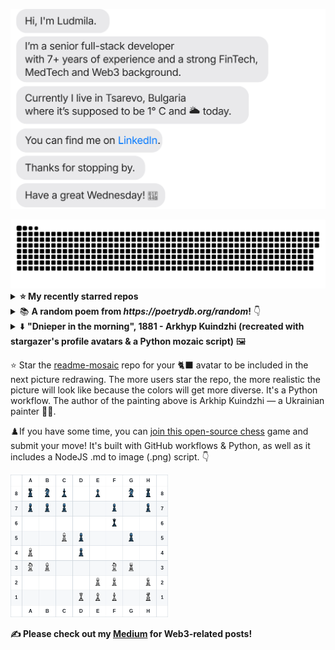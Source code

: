 [![](https://raw.githubusercontent.com/milaabl/milaabl/main/chat.svg)](https://www.linkedin.com/in/ludmila-a-dev/)

<!-- https://github.com/milaabl/milaabl/assets/86361434/c35b0e6f-acf0-435e-920d-b90faa4788ad -->

<img alt="Snake eating my contributions for breakfast🧉" src="https://raw.githubusercontent.com/milaabl/milaabl-readme/preview/github-contribution-grid-snake.svg" />

<details>
<summary>
  <strong>⭐ My recently starred repos </strong>
</summary>
  
<!-- Starred repos start -->
| Name | Url | Stars | Description |
| --- | --- |  --- |  --- |
| BogdanMFometescu/resume-builder|https://github.com/BogdanMFometescu/resume-builder|4|Django-based web application that allows users to create, update, and export professional resumes.|
| 0xMimir/Advance-CNN-LSTM-Model-for-Cryptocurrency-Forecasting|https://github.com/0xMimir/Advance-CNN-LSTM-Model-for-Cryptocurrency-Forecasting|6|CNN LSTM model used for predicting cryptocurrencies|
| b-hristov/b-hristov|https://github.com/b-hristov/b-hristov|1||
| CloverGit/CloverGit|https://github.com/CloverGit/CloverGit|5||
| TatevKaren/TatevKaren-data-science-portfolio|https://github.com/TatevKaren/TatevKaren-data-science-portfolio|51|Data Science Portfolio of Tatev Karen Aslanyan including Case Studies and Research Projects that I have completed that solve business problems or introduce new products. Case Study papers, codes, and additional resources are all included.|
| PiotrRut/elonmusk-twitter-notifier|https://github.com/PiotrRut/elonmusk-twitter-notifier|59|AI driven e-mail notifier for tweets mentioning stock from Elon Musk 📈|
| Vendicated/Vencord|https://github.com/Vendicated/Vencord|5481|The cutest Discord client mod|
| yeoman/yo|https://github.com/yeoman/yo|3750|CLI tool for running Yeoman generators|
| matter-labs/zksync-era|https://github.com/matter-labs/zksync-era|1286|zkSync era|
| 0age/create2crunch|https://github.com/0age/create2crunch|391|A Rust program for finding salts that create gas-efficient Ethereum addresses via CREATE2.|
| joshstevens19/ethereum-multicall|https://github.com/joshstevens19/ethereum-multicall|314|Ability to call many ethereum constant function calls in 1 JSONRPC request|
| threshold-network/token-dashboard|https://github.com/threshold-network/token-dashboard|21||
| LimeChain/mongoose-immutable-plugin|https://github.com/LimeChain/mongoose-immutable-plugin|2|Mongoose plugin guarding fields from modifications|
| ankitects/anki|https://github.com/ankitects/anki|16213|Anki's shared backend and web components, and the Qt frontend|
| lightningnetwork/lnd|https://github.com/lightningnetwork/lnd|7322|Lightning Network Daemon ⚡️|
| CoNarrative/mongo-immutable|https://github.com/CoNarrative/mongo-immutable|10|Immutable MongoDB.|
| lightningdevkit/rust-lightning|https://github.com/lightningdevkit/rust-lightning|1041|A highly modular Bitcoin Lightning library written in Rust. It's rust-lightning, not Rusty's Lightning!|
| node-lightning/node-lightning|https://github.com/node-lightning/node-lightning|128|Bitcoin Lighting Network implemented in Node.js|
| OpenZeppelin/openzeppelin-contracts-upgradeable|https://github.com/OpenZeppelin/openzeppelin-contracts-upgradeable|908|Upgradeable variant of OpenZeppelin Contracts, meant for use in upgradeable contracts. |
| dapphub/ds-test|https://github.com/dapphub/ds-test|194|Assertions, equality checks and other test helpers|
| hbarcelos/forge-multi-version|https://github.com/hbarcelos/forge-multi-version|23|Using forge with multiple solc versions|
| threshold-network/merkle-distribution|https://github.com/threshold-network/merkle-distribution|1|Threshold Network rewards generation and distribution|
| nucypher/nucypher-contracts|https://github.com/nucypher/nucypher-contracts|14|Ethereum contracts supporting TACo applications on the Threshold Network.|
| keep-network/tbtc-v2|https://github.com/keep-network/tbtc-v2|41|Trustlessly tokenized Bitcoin on Ethereum, version 2|
| TotallyMaliciousCryptoBro/TotallyMaliciousCryptoBro|https://github.com/TotallyMaliciousCryptoBro/TotallyMaliciousCryptoBro|4||
| ethereum/EIPs|https://github.com/ethereum/EIPs|12236|The Ethereum Improvement Proposal repository|
| pcaversaccio/reentrancy-attacks|https://github.com/pcaversaccio/reentrancy-attacks|1116|A chronological and (hopefully) complete list of reentrancy attacks to date.|
| StableLib/stablelib|https://github.com/StableLib/stablelib|148|A stable library of useful TypeScript/JavaScript code|
| snappyjs/node-request-queue|https://github.com/snappyjs/node-request-queue|8|A utility to queue up a number requests to be executed in parallel batches with possible waitTime between them.|
| TP-Lab/tp-js-sdk|https://github.com/TP-Lab/tp-js-sdk|185|TokenPocket JS API for Dapp of ETH, IOST, TRON, COSMOS, SOLANA, EOS etc. (mobile only)|

<!-- Starred repos end -->

</details>

<details>
  <summary>📚 <strong>A random poem from <em>https://poetrydb.org/random</em>!</strong> 👇 </summary>

<!-- Start poem -->
# 💮 The Deformed Transformed: by *George Gordon, Lord Byron*

<p>
    PART I.<br/><br/>SCENE I.--_A Forest_.<br/><br/>             _Enter_ ARNOLD _and his mother_ BERTHA.<br/><br/>_Bert._ Out, Hunchback!<br/><br/>_Arn._                 I was born so, Mother!<br/><br/>_Bert._                                       Out,<br/>Thou incubus! Thou nightmare! Of seven sons,<br/>The sole abortion!<br/><br/>_Arn._              Would that I had been so,<br/>And never seen the light!<br/><br/>_Bert._                  I would so, too!<br/>But as thou _hast_--hence, hence--and do thy best!<br/>That back of thine may bear its burthen; 'tis<br/>More high, if not so broad as that of others.<br/><br/>_Arn._ It _bears_ its burthen;--but, my heart! Will it<br/>Sustain that which you lay upon it, Mother?<br/>I love, or, at the least, I loved you: nothing<br/>Save You, in nature, can love aught like me.<br/>You nursed me--do not kill me!<br/><br/>_Bert._                      Yes--I nursed thee,<br/>Because thou wert my first-born, and I knew not<br/>If there would be another unlike thee,<br/>That monstrous sport of Nature. But get hence,<br/>And gather wood!<br/><br/>_Arn._           I will: but when I bring it,<br/>Speak to me kindly. Though my brothers are<br/>So beautiful and lusty, and as free<br/>As the free chase they follow, do not spurn me:<br/>Our milk has been the same.<br/><br/>_Bert._                    As is the hedgehog's,<br/>Which sucks at midnight from the wholesome dam<br/>Of the young bull, until the milkmaid finds<br/>The nipple, next day, sore, and udder dry.<br/>Call not thy brothers brethren! Call me not<br/>Mother; for if I brought thee forth, it was<br/>As foolish hens at times hatch vipers, by<br/>Sitting upon strange eggs. Out, urchin, out!<br/>                                                       [_Exit_ BERTHA.<br/><br/>_Arn._ (_solus_). Oh, mother!--She is gone, and I must do<br/>Her bidding;--wearily but willingly<br/>I would fulfil it, could I only hope<br/>A kind word in return. What shall I do?<br/><br/>                            [_ARNOLD begins to cut wood: in doing this<br/>                                 he wounds one of his hands_.<br/><br/>My labour for the day is over now.<br/>Accursed be this blood that flows so fast;<br/>For double curses will be my meed now<br/>At home--What home? I have no home, no kin,<br/>No kind--not made like other creatures, or<br/>To share their sports or pleasures. Must I bleed, too,<br/>Like them? Oh, that each drop which falls to earth<br/>Would rise a snake to sting them, as they have stung me!<br/>Or that the Devil, to whom they liken me,<br/>Would aid his likeness! If I must partake<br/>His form, why not his power? Is it because<br/>I have not his will too? For one kind word<br/>From her who bore me would still reconcile me<br/>Even to this hateful aspect. Let me wash<br/>The wound.<br/><br/>                         [ARNOLD _goes to a spring, and stoops to wash<br/>                                 his hand: he starts back_.<br/><br/>They are right; and Nature's mirror shows me,<br/>What she hath made me. I will not look on it<br/>Again, and scarce dare think on't. Hideous wretch<br/>That I am! The very waters mock me with<br/>My horrid shadow--like a demon placed<br/>Deep in the fountain to scare back the cattle<br/>From drinking therein.                                   [_He pauses_.<br/>                       And shall I live on,<br/>A burden to the earth, myself, and shame<br/>Unto what brought me into life? Thou blood,<br/>Which flowest so freely from a scratch, let me<br/>Try if thou wilt not, in a fuller stream,<br/>Pour forth my woes for ever with thyself<br/>On earth, to which I will restore, at once,<br/>This hateful compound of her atoms, and<br/>Resolve back to her elements, and take<br/>The shape of any reptile save myself,<br/>And make a world for myriads of new worms!<br/>This knife! now let me prove if it will sever<br/>This withered slip of Nature's nightshade--my<br/>Vile form--from the creation, as it hath<br/>The green bough from the forest.<br/><br/>                         [ARNOLD _places the knife in the ground, with<br/>                                the point upwards_.<br/><br/>                                Now 'tis set,<br/>And I can fall upon it. Yet one glance<br/>On the fair day, which sees no foul thing like<br/>Myself, and the sweet sun which warmed me, but<br/>In vain. The birds--how joyously they sing!<br/>So let them, for I would not be lamented:<br/>But let their merriest notes be Arnold's knell;<br/>The fallen leaves my monument; the murmur<br/>Of the near fountain my sole elegy.<br/>Now, knife, stand firmly, as I fain would fall!<br/><br/>                       [_As he rushes to throw himself upon the knife,<br/>                           his eye is suddenly caught by the fountain,<br/>                           which seems in motion_.<br/><br/>The fountain moves without a wind: but shall<br/>The ripple of a spring change my resolve?<br/>No. Yet it moves again! The waters stir,<br/>Not as with air, but by some subterrane<br/>And rocking Power of the internal world.<br/>What's here? A mist! No more?--<br/><br/>                   [_A cloud comes from the fountain. He stands gazing<br/>                         upon it: it is dispelled, and a tall black<br/>                         man comes towards him_.<br/><br/>_Arn._                           What would you? Speak!<br/>Spirit or man?<br/><br/>_Stran._       As man is both, why not<br/>Say both in one?<br/><br/>_Arn._          Your form is man's, and yet<br/>You may be devil.<br/><br/>_Stran._         So many men are that<br/>Which is so called or thought, that you may add me<br/>To which you please, without much wrong to either.<br/>But come: you wish to kill yourself;--pursue<br/>Your purpose.<br/><br/>_Arn._       You have interrupted me.<br/><br/>_Stran._ What is that resolution which can e'er<br/>Be interrupted? If I be the devil<br/>You deem, a single moment would have made you<br/>Mine, and for ever, by your suicide;<br/>And yet my coming saves you.<br/><br/>_Arn._                       I said not<br/>You _were_ the Demon, but that your approach<br/>Was like one.<br/><br/>_Stran._      Unless you keep company<br/>With him (and you seem scarce used to such high<br/>Society) you can't tell how he approaches;<br/>And for his aspect, look upon the fountain,<br/>And then on me, and judge which of us twain<br/>Looks likest what the boors believe to be<br/>Their cloven-footed terror.<br/><br/>_Arn._                      Do you--dare _you_<br/>To taunt me with my born deformity?<br/><br/>_Stran._ Were I to taunt a buffalo with this<br/>Cloven foot of thine, or the swift dromedary<br/>With thy Sublime of Humps, the animals<br/>Would revel in the compliment. And yet<br/>Both beings are more swift, more strong, more mighty<br/>In action and endurance than thyself,<br/>And all the fierce and fair of the same kind<br/>With thee. Thy form is natural: 'twas only<br/>Nature's mistaken largess to bestow<br/>The gifts which are of others upon man.<br/><br/>_Arn._ Give me the strength then of the buffalo's foot,<br/>When he spurns high the dust, beholding his<br/>Near enemy; or let me have the long<br/>And patient swiftness of the desert-ship,<br/>The helmless dromedary!--and I'll bear<br/>Thy fiendish sarcasm with a saintly patience.<br/><br/>_Stran._ I will.<br/><br/>_Arn._ (_with surprise_). Thou _canst?_<br/><br/>_Stran._                          Perhaps. Would you aught else?<br/><br/>_Arn._ Thou mockest me.<br/><br/>_Stran._                Not I. Why should I mock<br/>What all are mocking? That's poor sport, methinks.<br/>To talk to thee in human language (for<br/>Thou canst not yet speak mine), the forester<br/>Hunts not the wretched coney, but the boar,<br/>Or wolf, or lion--leaving paltry game<br/>To petty burghers, who leave once a year<br/>Their walls, to fill their household cauldrons with<br/>Such scullion prey. The meanest gibe at thee,--<br/>Now _I_ can mock the mightiest.<br/><br/>_Arn._                           Then waste not<br/>Thy time on me: I seek thee not.<br/><br/>_Stran._                         Your thoughts<br/>Are not far from me. Do not send me back:<br/>I'm not so easily recalled to do<br/>Good service.<br/><br/>_Arn._        What wilt thou do for me?<br/><br/>_Stran._                               Change<br/>Shapes with you, if you will, since yours so irks you;<br/>Or form you to your wish in any shape.<br/><br/>_Arn._ Oh! then you are indeed the Demon, for<br/>Nought else would wittingly wear mine.<br/><br/>_Stran._                               I'll show thee<br/>The brightest which the world e'er bore, and give thee<br/>Thy choice.<br/><br/>_Arn._       On what condition?<br/><br/>_Stran._                       There's a question!<br/>An hour ago you would have given your soul<br/>To look like other men, and now you pause<br/>To wear the form of heroes.<br/><br/>_Arn._                     No; I will not.<br/>I must not compromise my soul.<br/><br/>_Stran._                       What soul,<br/>Worth naming so, would dwell in such a carcase?<br/><br/>_Arn._ 'Tis an aspiring one, whate'er the tenement<br/>In which it is mislodged. But name your compact:<br/>Must it be signed in blood?<br/><br/>_Stran._                   Not in your own.<br/><br/>_Arn._ Whose blood then?<br/><br/>_Stran._                 We will talk of that hereafter.<br/>But I'll be moderate with you, for I see<br/>Great things within you. You shall have no bond<br/>But your own will, no contract save your deeds.<br/>Are you content?<br/><br/>_Arn._           I take thee at thy word.<br/><br/>_Stran._   Now then!--<br/>         [_The Stranger approaches the fountain, and turns to_ ARNOLD.<br/><br/>                      A little of your blood.<br/><br/>_Arn._                                        For what?<br/><br/>_Stran._ To mingle with the magic of the waters,<br/>And make the charm effective.<br/><br/>_Arn._ (_holding out his wounded arm_). Take it all.<br/><br/>_Stran._ Not now. A few drops will suffice for this.<br/><br/>                  [_The Stranger takes some of_ ARNOLD'S _blood in his<br/>                         hand, and casts it into the fountain_.<br/><br/>Shadows of Beauty!<br/>  Shadows of Power!<br/>Rise to your duty--<br/>  This is the hour!<br/>Walk lovely and pliant<br/>  From the depth of this fountain,<br/>As the cloud-shapen giant<br/>  Bestrides the Hartz Mountain.<br/>Come as ye were,<br/>  That our eyes may behold<br/>The model in air<br/>  Of the form I will mould,<br/>Bright as the Iris<br/>  When ether is spanned;--<br/>Such _his_ desire is,                           [_Pointing to_ ARNOLD.<br/>  Such _my_ command!<br/>Demons heroic--<br/>  Demons who wore<br/>The form of the Stoic<br/>  Or sophist of yore--<br/>Or the shape of each victor--<br/>  From Macedon's boy,<br/>To each high Roman's picture,<br/>  Who breathed to destroy--<br/>Shadows of Beauty!<br/>  Shadows of Power!<br/>Up to your duty--<br/>  This is the hour!<br/><br/>                    [_Various phantoms arise from the waters, and pass<br/>                        in succession before the Stranger and_ ARNOLD.<br/><br/>_Arn._ What do I see?<br/><br/>_Stran._              The black-eyed Roman, with<br/>The eagle's beak between those eyes which ne'er<br/>Beheld a conqueror, or looked along<br/>The land he made not Rome's, while Rome became<br/>His, and all theirs who heired his very name.<br/><br/>_Arn._ The phantom's bald; _my_ quest is beauty. Could I<br/>Inherit but his fame with his defects!<br/><br/>_Stran._ His brow was girt with laurels more than hairs.<br/>You see his aspect--choose it, or reject.<br/>I can but promise you his form; his fame<br/>Must be long sought and fought for.<br/><br/>_Arn._                              I will fight, too,<br/>But not as a mock Cæsar. Let him pass:<br/>His aspect may be fair, but suits me not.<br/><br/>_Stran._ Then you are far more difficult to please<br/>Than Cato's sister, or than Brutus's mother,<br/>Or Cleopatra at sixteen--an age<br/>When love is not less in the eye than heart.<br/>But be it so! Shadow, pass on!<br/>                            [_The phantom of Julius Cæsar disappears_.<br/><br/>_Arn._                          And can it<br/>Be, that the man who shook the earth is gone,<br/>And left no footstep?<br/><br/>_Stran._             There you err. His substance<br/>Left graves enough, and woes enough, and fame<br/>More than enough to track his memory;<br/>But for his shadow--'tis no more than yours,<br/>Except a little longer and less crooked<br/>I' the sun. Behold another!                [_A second phantom passes_.<br/><br/>_Arn._                     Who is he?<br/><br/>_Stran._ He was the fairest and the bravest of<br/>Athenians. Look upon him well.<br/><br/>_Arn._                             He is<br/>More lovely than the last. How beautiful!<br/><br/>_Stran._ Such was the curled son of Clinias;--wouldst thou<br/>Invest thee with his form?<br/><br/>_Arn._                     Would that I had<br/>Been born with it! But since I may choose further,<br/>I will _look_ further.          [_The shade of Alcibiades disappears_.<br/><br/>_Stran._              Lo! behold again!<br/><br/>_Arn._ What! that low, swarthy, short-nosed, round-eyed satyr,<br/>With the wide nostrils and Silenus' aspect,<br/>The splay feet and low stature! I had better<br/>Remain that which I am.<br/><br/>_Stran._               And yet he was<br/>The earth's perfection of all mental beauty,<br/>And personification of all virtue.<br/>But you reject him?<br/><br/>_Arn._             If his form could bring me<br/>That which redeemed it--no.<br/><br/>_Stran._                     I have no power<br/>To promise that; but you may try, and find it<br/>Easier in such a form--or in your own.<br/><br/>_Arn._ No. I was not born for philosophy,<br/>Though I have that about me which has need on't.<br/>Let him fleet on.<br/><br/>_Stran._          Be air, thou Hemlock-drinker!<br/>                  [_The shadow of Socrates disappears: another rises_.<br/><br/>_Arn._ What's here? whose broad brow and whose curly beard<br/>And manly aspect look like Hercules,<br/>Save that his jocund eye hath more of Bacchus<br/>Than the sad purger of the infernal world,<br/>Leaning dejected on his club of conquest,<br/>As if he knew the worthlessness of those<br/>For whom he had fought.<br/><br/>_Stran._                It was the man who lost<br/>The ancient world for love.<br/><br/>_Arn._                      I cannot blame him,<br/>Since I have risked my soul because I find not<br/>That which he exchanged the earth for.<br/><br/>_Stran._                              Since so far<br/>You seem congenial, will you wear his features?<br/><br/>_Arn._ No. As you leave me choice, I am difficult.<br/>If but to see the heroes I should ne'er<br/>Have seen else, on this side of the dim shore,<br/>Whence they float back before us.<br/><br/>_Stran._                         Hence, Triumvir,<br/>Thy Cleopatra's waiting.<br/>                     [_The shade of Antony disappears: another rises_.<br/><br/>_Arn._                  Who is this?<br/>Who truly looketh like a demigod,<br/>Blooming and bright, with golden hair, and stature,<br/>If not more high than mortal, yet immortal<br/>In all that nameless bearing of his limbs,<br/>Which he wears as the Sun his rays--a something<br/>Which shines from him, and yet is but the flashing<br/>Emanation of a thing more glorious still.<br/>Was _he e'er human only?_<br/><br/>_Stran._                   Let the earth speak,<br/>If there be atoms of him left, or even<br/>Of the more solid gold that formed his urn.<br/><br/>_Arn._ Who was this glory of mankind?<br/><br/>_Stran._                              The shame<br/>Of Greece in peace, her thunderbolt in war--<br/>Demetrius the Macedonian, and<br/>Taker of cities.<br/><br/>_Arn._           Yet one shadow more.<br/><br/>_Stran._ (_addressing the shadow_). Get thee to Lamia's lap!<br/>        [_The shade of Demetrius Poliorcetes vanishes: another rises_.<br/>                                  I'll fit you still,<br/>Fear not, my Hunchback: if the shadows of<br/>That which existed please not your nice taste,<br/>I'll animate the ideal marble, till<br/>Your soul be reconciled to her new garment<br/><br/>_Arn._ Content! I will fix here.<br/><br/>_Stran._                         I must commend<br/>Your choice. The godlike son of the sea-goddess,<br/>The unshorn boy of Peleus, with his locks<br/>As beautiful and clear as the amber waves<br/>Of rich Pactolus, rolled o'er sands of gold,<br/>Softened by intervening crystal, and<br/>Rippled like flowing waters by the wind,<br/>All vowed to Sperchius as they were--behold them!<br/>And _him_--as he stood by Polixena,<br/>With sanctioned and with softened love, before<br/>The altar, gazing on his Trojan bride,<br/>With some remorse within for Hector slain<br/>And Priam weeping, mingled with deep passion<br/>For the sweet downcast virgin, whose young hand<br/>Trembled in _his_ who slew her brother. So<br/>He stood i' the temple! Look upon him as<br/>Greece looked her last upon her best, the instant<br/>Ere Paris' arrow flew.<br/><br/>_Arn._                I gaze upon him<br/>As if I were his soul, whose form shall soon<br/>Envelope mine.<br/><br/>_Stran._       You have done well. The greatest<br/>Deformity should only barter with<br/>The extremest beauty--if the proverb's true<br/>Of mortals, that Extremes meet.<br/><br/>_Arn._                          Come! Be quick!<br/>I am impatient.<br/><br/>_Stran._        As a youthful beauty<br/>Before her glass. _You both_ see what is not,<br/>But dream it is what must be.<br/><br/>_Arn._                        Must I wait?<br/><br/>_Stran._ No; that were a pity. But a word or two:<br/>His stature is twelve cubits; would you so far<br/>Outstep these times, and be a Titan? Or<br/>(To talk canonically) wax a son<br/>Of Anak?<br/><br/>_Arn._ Why not?<br/><br/>_Stran._        Glorious ambition!<br/>I love thee most in dwarfs! A mortal of<br/>Philistine stature would have gladly pared<br/>His own Goliath down to a slight David:<br/>But thou, my manikin, wouldst soar a show<br/>Rather than hero. Thou shalt be indulged,<br/>If such be thy desire; and, yet, by being<br/>A little less removed from present men<br/>In figure, thou canst sway them more; for all<br/>Would rise against thee now, as if to hunt<br/>A new-found Mammoth; and their curséd engines,<br/>Their culverins, and so forth, would find way<br/>Through our friend's armour there, with greater ease<br/>Than the Adulterer's arrow through his heel<br/>Which Thetis had forgotten to baptize<br/>In Styx.<br/><br/>_Arn._  Then let it be as thou deem'st best.<br/><br/>_Stran._ Thou shalt be beauteous as the thing thou seest,<br/>And strong as what it was, and----<br/><br/>_Arn._                          I ask not<br/>For Valour, since Deformity is daring.<br/>It is its essence to o'ertake mankind<br/>By heart and soul, and make itself the equal--<br/>Aye, the superior of the rest. There is<br/>A spur in its halt movements, to become<br/>All that the others cannot, in such things<br/>As still are free to both, to compensate<br/>For stepdame Nature's avarice at first.<br/>They woo with fearless deeds the smiles of fortune,<br/>And oft, like Timour the lame Tartar, win them.<br/><br/>_Stran._ Well spoken! And thou doubtless wilt remain<br/>Formed as thou art. I may dismiss the mould<br/>Of shadow, which must turn to flesh, to incase<br/>This daring soul, which could achieve no less<br/>Without it.<br/><br/>_Arn._      Had no power presented me<br/>The possibility of change, I would<br/>Have done the best which spirit may to make<br/>Its way with all Deformity's dull, deadly,<br/>Discouraging weight upon me, like a mountain,<br/>In feeling, on my heart as on my shoulders--<br/>A hateful and unsightly molehill to<br/>The eyes of happier men. I would have looked<br/>On Beauty in that sex which is the type<br/>Of all we know or dream of beautiful,<br/>Beyond the world they brighten, with a sigh--<br/>Not of love, but despair; nor sought to win,<br/>Though to a heart all love, what could not love me<br/>In turn, because of this vile crookéd clog,<br/>Which makes me lonely. Nay, I could have borne<br/>It all, had not my mother spurned me from her.<br/>The she-bear licks her cubs into a sort<br/>Of shape;--my Dam beheld my shape was hopeless.<br/>Had she exposed me, like the Spartan, ere<br/>I knew the passionate part of life, I had<br/>Been a clod of the valley,--happier nothing<br/>Than what I am. But even thus--the lowest,<br/>Ugliest, and meanest of mankind--what courage<br/>And perseverance could have done, perchance<br/>Had made me something--as it has made heroes<br/>Of the same mould as mine. You lately saw me<br/>Master of my own life, and quick to quit it;<br/>And he who is so is the master of<br/>Whatever dreads to die.<br/><br/>_Stran._               Decide between<br/>What you have been, or will be.<br/><br/>_Arn._                         I have done so.<br/>You have opened brighter prospects to my eyes,<br/>And sweeter to my heart. As I am now,<br/>I might be feared--admired--respected--loved<br/>Of all save those next to me, of whom I<br/>Would be belovéd. As thou showest me<br/>A choice of forms, I take the one I view.<br/>Haste! haste!<br/><br/>_Stran._      And what shall _I_ wear?<br/><br/>_Arn._                                 Surely, he<br/>Who can command all forms will choose the highest,<br/>Something superior even to that which was<br/>Pelides now before us. Perhaps _his_<br/>Who slew him, that of Paris: or--still higher--<br/>The Poet's God, clothed in such limbs as are<br/>Themselves a poetry.<br/><br/>_Stran._            Less will content me;<br/>For I, too, love a change.<br/><br/>_Arn._                    Your aspect is<br/>Dusky, but not uncomely.<br/><br/>_Stran._                  If I chose,<br/>I might be whiter; but I have a _penchant_<br/>For black--it is so honest, and, besides,<br/>Can neither blush with shame nor pale with fear;<br/>But I have worn it long enough of late,<br/>And now I'll take your figure.<br/><br/>_Arn._                         Mine!<br/><br/>_Stran._                            Yes. You<br/>Shall change with Thetis' son, and I with Bertha,<br/>Your mother's offspring. People have their tastes;<br/>You have yours--I mine.<br/><br/>_Arn._                  Despatch! despatch!<br/><br/>_Stran._                                  Even so.<br/><br/>                         [_The Stranger takes some earth and moulds it<br/>                              along the turf, and then addresses<br/>                              the phantom of Achilles_.<br/><br/>Beautiful shadow<br/>  Of Thetis's boy!<br/>Who sleeps in the meadow<br/>  Whose grass grows o'er Troy:<br/>From the red earth, like Adam,<br/>  Thy likeness I shape,<br/>As the Being who made him,<br/>  Whose actions I ape.<br/>Thou Clay, be all glowing,<br/>  Till the Rose in his cheek<br/>Be as fair as, when blowing,<br/>  It wears its first streak!<br/>Ye Violets, I scatter,<br/>  Now turn into eyes!<br/>And thou, sunshiny Water,<br/>  Of blood take the guise!<br/>Let these Hyacinth boughs<br/>  Be his long flowing hair,<br/>And wave o'er his brows,<br/>  As thou wavest in air!<br/>Let his heart be this marble<br/>  I tear from the rock!<br/>But his voice as the warble<br/>  Of birds on yon oak!<br/>Let his flesh be the purest<br/>  Of mould, in which grew<br/>The Lily-root surest,<br/>  And drank the best dew!<br/>Let his limbs be the lightest<br/>  Which clay can compound,<br/>And his aspect the brightest<br/>  On earth to be found!<br/>Elements, near me,<br/>  Be mingled and stirred,<br/>Know me, and hear me,<br/>  And leap to my word!<br/>Sunbeams, awaken<br/>  This earth's animation!<br/>'Tis done! He hath taken<br/>  His stand in creation!<br/><br/>              [ARNOLD _falls senseless; his soul passes into the shape<br/>                     of Achilles, which rises from the ground; while<br/>                     the phantom has disappeared, part by part,<br/>                     as the figure was formed from the earth_.<br/><br/>_Arn._ (_in his new form_). I love, and I shall be beloved! Oh, life!<br/>At last I feel thee! Glorious Spirit!<br/><br/>_Stran._                             Stop!<br/>What shall become of your abandoned garment,<br/>Yon hump, and lump, and clod of ugliness,<br/>Which late you wore, or were?<br/><br/>_Arn._                       Who cares? Let wolves<br/>And vultures take it, if they will.<br/><br/>_Stran._                            And if<br/>They do, and are not scared by it, you'll say<br/>It must be peace-time, and no better fare<br/>Abroad i' the fields.<br/><br/>_Arn._               Let us but leave it there;<br/>No matter what becomes on't.<br/><br/>_Stran._                    That's ungracious;<br/>If not ungrateful. Whatsoe'er it be,<br/>It hath sustained your soul full many a day.<br/><br/>_Arn._ Aye, as the dunghill may conceal a gem<br/>Which is now set in gold, as jewels should be.<br/><br/>_Stran._ But if I give another form, it must be<br/>By fair exchange, not robbery. For they<br/>Who make men without women's aid have long<br/>Had patents for the same, and do not love<br/>Your Interlopers. The Devil may take men,<br/>Not make them,--though he reap the benefit<br/>Of the original workmanship:--and therefore<br/>Some one must be found to assume the shape<br/>You have quitted.<br/><br/>_Arn._            Who would do so?<br/><br/>_Stran._                         That I know not,<br/>And therefore I must.<br/><br/>_Arn._                You!<br/><br/>_Stran._                  I said it ere<br/>You inhabited your present dome of beauty.<br/><br/>_Arn._ True. I forget all things in the new joy<br/>Of this immortal change.<br/><br/>_Stran._                In a few moments<br/>I will be as you were, and you shall see<br/>Yourself for ever by you, as your shadow.<br/><br/>_Arn._ I would be spared this.<br/><br/>_Stran._                       But it cannot be.<br/>What! shrink already, being what you are,<br/>From seeing what you were?<br/><br/>_Arn._                    Do as thou wilt.<br/><br/>_Stran._ (_to the late form of_ ARNOLD, _extended on the earth_).<br/>      Clay! not dead, but soul-less!<br/>        Though no man would choose thee,<br/>      An Immortal no less<br/>        Deigns not to refuse thee.<br/>      Clay thou art; and unto spirit<br/>      All clay is of equal merit.<br/>      Fire! _without_ which nought can live;<br/>      Fire! but _in_ which nought can live,<br/>        Save the fabled salamander,<br/>        Or immortal souls, which wander,<br/>      Praying what doth not forgive,<br/>      Howling for a drop of water,<br/>          Burning in a quenchless lot:<br/>      Fire! the only element<br/>        Where nor fish, beast, bird, nor worm,<br/>          Save the Worm which dieth not,<br/>        Can preserve a moment's form,<br/>      But must with thyself be blent:<br/>      Fire! man's safeguard and his slaughter:<br/>      Fire! Creation's first-born Daughter,<br/>        And Destruction's threatened Son,<br/>        When Heaven with the world hath done:<br/>      Fire! assist me to renew<br/>      Life in what lies in my view<br/>        Stiff and cold!<br/>      His resurrection rests with me and you!<br/>      One little, marshy spark of flame--<br/>      And he again shall seem the same;<br/>        But I his Spirit's place shall hold!<br/><br/>                    [_An ignis-fatuus flits through the wood and rests<br/>                         on the brow of the body. The Stranger<br/>                         disappears: the body rises_.<br/><br/>_Arn._ (_in his new form_). Oh! horrible!<br/><br/>_Stran._ (_in_ ARNOLD'S _late shape_). What! tremblest thou?<br/><br/>_Arn._                                   Not so--<br/>I merely shudder. Where is fled the shape<br/>Thou lately worest?<br/><br/>_Stran._           To the world of shadows.<br/>But let us thread the present. Whither wilt thou?<br/><br/>_Arn._ Must thou be my companion?<br/><br/>_Stran._                          Wherefore not?<br/>Your betters keep worse company.<br/><br/>_Arn._                          _My_ betters!<br/><br/>_Stran._ Oh! you wax proud, I see, of your new form:<br/>I'm glad of that. Ungrateful too! That's well;<br/>You improve apace;--two changes in an instant,<br/>And you are old in the World's ways already.<br/>But bear with me: indeed you'll find me useful<br/>Upon your pilgrimage. But come, pronounce<br/>Where shall we now be errant?<br/><br/>_Arn._                       Where the World<br/>Is thickest, that I may behold it in<br/>Its workings.<br/><br/>_Stran._     That's to say, where there is War<br/>And Woman in activity. Let's see!<br/>Spain--Italy--the new Atlantic world--<br/>Afric with all its Moors. In very truth,<br/>There is small choice: the whole race are just now<br/>Tugging as usual at each other's hearts.<br/><br/>_Arn._ I have heard great things of Rome.<br/><br/>_Stran._                                  A goodly choice--<br/>And scarce a better to be found on earth,<br/>Since Sodom was put out. The field is wide too;<br/>For now the Frank, and Hun, and Spanish scion<br/>Of the old Vandals, are at play along<br/>The sunny shores of the World's garden.<br/><br/>_Arn._                                 How<br/>Shall we proceed?<br/><br/>_Stran._         Like gallants, on good coursers.<br/>What, ho! my chargers! Never yet were better,<br/>Since Phaeton was upset into the Po.<br/>Our pages too!<br/><br/>         _Enter two Pages, with four coal-black horses_.<br/><br/>_Arn._          A noble sight!<br/><br/>_Stran._                      And of<br/>A nobler breed. Match me in Barbary,<br/>Or your Kochlini race of Araby,<br/>With these!<br/><br/>_Arn._     The mighty steam, which volumes high<br/>From their proud nostrils, burns the very air;<br/>And sparks of flame, like dancing fire-flies wheel<br/>Around their manes, as common insects swarm<br/>Round common steeds towards sunset.<br/><br/>_Stran._                           Mount, my lord:<br/>They and I are your servitors.<br/><br/>_Arn._                        And these<br/>Our dark-eyed pages--what may be their names?<br/><br/>_Stran._ You shall baptize them.<br/><br/>_Arn._                           What! in holy water?<br/><br/>_Stran._ Why not? The deeper sinner, better saint.<br/><br/>_Arn._ They are beautiful, and cannot, sure, be demons.<br/><br/>_Stran._ True; the devil's always ugly: and your beauty<br/>Is never diabolical.<br/><br/>_Arn._               I'll call him<br/>Who bears the golden horn, and wears such bright<br/>And blooming aspect, _Huon_; for he looks<br/>Like to the lovely boy lost in the forest,<br/>And never found till now. And for the other<br/>And darker, and more thoughtful, who smiles not,<br/>But looks as serious though serene as night,<br/>He shall be _Memnon_, from the Ethiop king<br/>Whose statue turns a harper once a day.<br/>And you?<br/><br/>_Stran._ I have ten thousand names, and twice<br/>As many attributes; but as I wear<br/>A human shape, will take a human name.<br/><br/>_Arn._ More human than the shape (though it was mine once)<br/>I trust.<br/><br/>_Stran._ Then call me Cæsar.<br/><br/>_Arn._                       Why, that name<br/>Belongs to Empire, and has been but borne<br/>By the World's lords.<br/><br/>_Stran._             And therefore fittest for<br/>The Devil in disguise--since so you deem me,<br/>Unless you call me Pope instead.<br/><br/>_Arn._                           Well, then,<br/>Cæsar thou shalt be. For myself, my name<br/>Shall be plain Arnold still.<br/><br/>_Cæs._                      We'll add a title--<br/>"Count Arnold:" it hath no ungracious sound,<br/>And will look well upon a billet-doux.<br/><br/>_Arn._ Or in an order for a battle-field.<br/><br/>_Cæs._ (_sings_).<br/>    To horse! to horse! my coal-black steed<br/>      Paws the ground and snuffs the air!<br/>    There's not a foal of Arab's breed<br/>      More knows whom he must bear;<br/>      On the hill he will not tire,<br/>      Swifter as it waxes higher;<br/>      In the marsh he will not slacken,<br/>      On the plain be overtaken;<br/>      In the wave he will not sink,<br/>      Nor pause at the brook's side to drink;<br/>      In the race he will not pant,<br/>      In the combat he'll not faint;<br/>      On the stones he will not stumble,<br/>      Time nor toil shall make him humble;<br/>      In the stall he will not stiffen,<br/>      But be wingèd as a Griffin,<br/>      Only flying with his feet:<br/>      And will not such a voyage be sweet?<br/>      Merrily! merrily! never unsound,<br/>      Shall our bonny black horses skim over the ground!<br/>    From the Alps to the Caucasus, ride we, or fly!<br/>    For we'll leave them behind in the glance of an eye.<br/>                            [_They mount their horses, and disappear_.<br/><br/>SCENE II.--_A Camp before the walls of Rome_.<br/><br/>                       ARNOLD _and_ CÆSAR.<br/><br/>_Cæs._ You are well entered now.<br/><br/>_Arn._                           Aye; but my path<br/>Has been o'er carcasses: mine eyes are full<br/>Of blood.<br/><br/>_Cæs._    Then wipe them, and see clearly. Why!<br/>Thou art a conqueror; the chosen knight<br/>And free companion of the gallant Bourbon,<br/>Late constable of France; and now to be<br/>Lord of the city which hath been Earth's Lord<br/>Under its emperors, and--changing sex,<br/>Not sceptre, an Hermaphrodite of Empire--<br/>_Lady_ of the old world.<br/><br/>_Arn._                       How _old?_ What! are there<br/>_New_ worlds?<br/><br/>_Cæs._       To _you_. You'll find there are such shortly,<br/>By its rich harvests, new disease, and gold;<br/>From one _half_ of the world named a _whole_ new one,<br/>Because you know no better than the dull<br/>And dubious notice of your eyes and ears.<br/><br/>_Arn._ I'll trust them.<br/><br/>_Cæs._                  Do! They will deceive you sweetly,<br/>And that is better than the bitter truth.<br/><br/>_Arn._ Dog!<br/><br/>_Cæs._       Man!<br/><br/>_Arn._            Devil!<br/><br/>_Cæs._                  Your obedient humble servant.<br/><br/>_Arn._ Say _master_ rather. Thou hast lured me on,<br/>Through scenes of blood and lust, till I am here.<br/><br/>_Cæs._ And where wouldst thou be?<br/><br/>_Arn._                           Oh, _at_ peace--_in_ peace!<br/><br/>_Cæs._ And where is that which is so? From the star<br/>To the winding worm, all life is motion; and<br/>In life _commotion_ is the extremest point<br/>Of life. The planet wheels till it becomes<br/>A comet, and destroying as it sweeps<br/>The stars, goes out. The poor worm winds its way,<br/>Living upon the death of other things,<br/>But still, like them, must live and die, the subject<br/>Of something which has made it live and die.<br/>You must obey what all obey, the rule<br/>Of fixed Necessity: against her edict<br/>Rebellion prospers not.<br/><br/>_Arn._                  And when it prospers----<br/><br/>_Cæs._ 'Tis no rebellion.<br/><br/>_Arn._                     Will it prosper now?<br/><br/>_Cæs._ The Bourbon hath given orders for the assault,<br/>And by the dawn there will be work.<br/><br/>_Arn._                              Alas!<br/>And shall the city yield? I see the giant<br/>Abode of the true God, and his true saint,<br/>Saint Peter, rear its dome and cross into<br/>That sky whence Christ ascended from the cross,<br/>Which his blood made a badge of glory and<br/>Of joy (as once of torture unto him),--<br/>God and God's Son, man's sole and only refuge!<br/><br/>_Cæs._ 'Tis there, and shall be.<br/><br/>_Arn._                            What?<br/><br/>_Cæs._                                The Crucifix<br/>Above, and many altar shrines below.<br/>Also some culverins upon the walls,<br/>And harquebusses, and what not; besides<br/>The men who are to kindle them to death<br/>Of other men.<br/><br/>_Arn._        And those scarce mortal arches,<br/>Pile above pile of everlasting wall,<br/>The theatre where Emperors and their subjects<br/>(Those subjects _Romans_) stood at gaze upon<br/>The battles of the monarchs of the wild<br/>And wood--the lion and his tusky rebels<br/>Of the then untamed desert, brought to joust<br/>In the arena--as right well they might,<br/>When they had left no human foe unconquered--<br/>Made even the forest pay its tribute of<br/>Life to their amphitheatre, as well<br/>As Dacia men to die the eternal death<br/>For a sole instant's pastime, and "Pass on<br/>To a new gladiator!"--Must it fall?<br/><br/>_Cæs._ The city, or the amphitheatre?<br/>The church, or one, or all? for you confound<br/>Both them and me.<br/><br/>_Arn._            To-morrow sounds the assault<br/>With the first cock-crow.<br/><br/>_Cæs._                   Which, if it end with<br/>The evening's first nightingale, will be<br/>Something new in the annals of great sieges;<br/>For men must have their prey after long toil.<br/><br/>_Arn._ The sun goes down as calmly, and perhaps<br/>More beautifully, than he did on Rome<br/>On the day Remus leapt her wall.<br/><br/>_Cæs._                          I saw him.<br/><br/>_Arn._ You!<br/><br/>_Cæs._      Yes, Sir! You forget I am or was<br/>Spirit, till I took up with your cast shape,<br/>And a worse name. I'm Cæsar and a hunch-back<br/>Now. Well! the first of Cæsars was a bald-head,<br/>And loved his laurels better as a wig<br/>(So history says) than as a glory. Thus<br/>The world runs on, but we'll be merry still.<br/>I saw your Romulus (simple as I am)<br/>Slay his own twin, quick-born of the same womb,<br/>Because he leapt a ditch ('twas then no wall,<br/>Whate'er it now be); and Rome's earliest cement<br/>Was brother's blood; and if its native blood<br/>Be spilt till the choked Tiber be as red<br/>As e'er 'twas yellow, it will never wear<br/>The deep hue of the Ocean and the Earth,<br/>Which the great robber sons of fratricide<br/>Have made their never-ceasing scene of slaughter,<br/>For ages.<br/><br/>_Arn._    But what have these done, their far<br/>Remote descendants, who have lived in peace,<br/>The peace of Heaven, and in her sunshine of<br/>Piety?<br/><br/>_Cæs._ And what had _they_ done, whom the old<br/>Romans o'erswept?--Hark!<br/><br/>_Arn._                   They are soldiers singing<br/>A reckless roundelay, upon the eve<br/>Of many deaths, it may be of their own.<br/><br/>_Cæs._ And why should they not sing as well as swans?<br/>They are black ones, to be sure.<br/><br/>_Arn._                          So, you are learned,<br/>I see, too?<br/><br/>_Cæs._     In my grammar, certes. I<br/>Was educated for a monk of all times,<br/>And once I was well versed in the forgotten<br/>Etruscan letters, and--were I so minded--<br/>Could make their hieroglyphics plainer than<br/>Your alphabet.<br/><br/>_Arn._         And wherefore do you not?<br/><br/>_Cæs._ It answers better to resolve the alphabet<br/>Back into hieroglyphics. Like your statesman,<br/>And prophet, pontiff, doctor, alchymist,<br/>Philosopher, and what not, they have built<br/>More Babels, without new dispersion, than<br/>The stammering young ones of the flood's dull ooze,<br/>Who failed and fled each other. Why? why, marry,<br/>Because no man could understand his neighbour.<br/>They are wiser now, and will not separate<br/>For nonsense. Nay, it is their brotherhood,<br/>Their Shibboleth--their Koran--Talmud--their<br/>Cabala--their best brick-work, wherewithal<br/>They build more----<br/><br/>_Arn._ (_interrupting him_). Oh, thou everlasting sneerer!<br/>Be silent! How the soldier's rough strain seems<br/>Softened by distance to a hymn-like cadence!<br/>Listen!<br/><br/>_Cæs._ Yes. I have heard the angels sing.<br/><br/>_Arn._ And demons howl.<br/><br/>_Cæs._                 And man, too. Let us listen:<br/>I love all music.<br/><br/>                 _Song of the Soldiers within_.<br/><br/>            The black bands came over<br/>              The Alps and their snow;<br/>            With Bourbon, the rover,<br/>              They passed the broad Po.<br/>            We have beaten all foemen,<br/>              We have captured a King,<br/>            We have turned back on no men,<br/>              And so let us sing!<br/>            Here's the Bourbon for ever!<br/>              Though penniless all,<br/>            We'll have one more endeavour<br/>              At yonder old wall.<br/>            With the Bourbon we'll gather<br/>              At day-dawn before<br/>            The gates, and together<br/>              Or break or climb o'er<br/>            The wall: on the ladder,<br/>              As mounts each firm foot,<br/>            Our shout shall grow gladder,<br/>              And Death only be mute.<br/>            With the Bourbon we'll mount o'er<br/>              The walls of old Rome,<br/>            And who then shall count o'er<br/>              The spoils of each dome?<br/>            Up! up with the Lily!<br/>              And down with the Keys!<br/>            In old Rome, the seven-hilly,<br/>              We'll revel at ease.<br/>            Her streets shall be gory,<br/>              Her Tiber all red,<br/>            And her temples so hoary<br/>              Shall clang with our tread.<br/>            Oh, the Bourbon! the Bourbon!<br/>              The Bourbon for aye!<br/>            Of our song bear the burden!<br/>              And fire, fire away!<br/>            With Spain for the vanguard,<br/>              Our varied host comes;<br/>            And next to the Spaniard<br/>              Beat Germany's drums;<br/>            And Italy's lances<br/>              Are couched at their mother;<br/>            But our leader from France is,<br/>              Who warred with his brother.<br/>            Oh, the Bourbon! the Bourbon!<br/>              Sans country or home,<br/>            We'll follow the Bourbon,<br/>              To plunder old Rome.<br/><br/>_Cæs._           An indifferent song<br/>For those within the walls, methinks, to hear.<br/><br/>_Arn._ Yes, if they keep to their chorus. But here comes<br/>The general with his chiefs and men of trust.<br/>A goodly rebel.<br/><br/>      _Enter the Constable_ BOURBON _"cum suis," etc., etc._<br/><br/>_Phil._          How now, noble Prince,<br/>You are not cheerful?<br/><br/>_Bourb._             Why should I be so?<br/><br/>_Phil._ Upon the eve of conquest, such as ours,<br/>Most men would be so.<br/><br/>_Bourb._               If I were secure!<br/><br/>_Phil._ Doubt not our soldiers. Were the walls of adamant,<br/>They'd crack them. Hunger is a sharp artillery.<br/><br/>_Bourb._ That they will falter is my least of fears.<br/>That they will be repulsed, with Bourbon for<br/>Their chief, and all their kindled appetites<br/>To marshal them on--were those hoary walls<br/>Mountains, and those who guard them like the gods<br/>Of the old fables, I would trust my Titans;--<br/>But now----<br/><br/>_Phil._    They are but men who war with mortals.<br/><br/>_Bourb._ True: but those walls have girded in great ages,<br/>And sent forth mighty spirits. The past earth<br/>And present phantom of imperious Rome<br/>Is peopled with those warriors; and methinks<br/>They flit along the eternal City's rampart,<br/>And stretch their glorious, gory, shadowy hands,<br/>And beckon me away!<br/><br/>_Phil._            So let them! Wilt thou<br/>Turn back from shadowy menaces of shadows?<br/><br/>_Bourb._ They do not menace me. I could have faced,<br/>Methinks, a Sylla's menace; but they clasp,<br/>And raise, and wring their dim and deathlike hands,<br/>And with their thin aspen faces and fixed eyes<br/>Fascinate mine. Look there!<br/><br/>_Phil._                    I look upon<br/>A lofty battlement.<br/><br/>_Bourb._            And there!<br/><br/>_Phil._                       Not even<br/>A guard in sight; they wisely keep below,<br/>Sheltered by the grey parapet from some<br/>Stray bullet of our lansquenets, who might<br/>Practise in the cool twilight.<br/><br/>_Bourb._                      You are blind.<br/><br/>_Phil._ If seeing nothing more than may be seen<br/>Be so.<br/><br/>_Bourb._ A thousand years have manned the walls<br/>With all their heroes,--the last Cato stands<br/>And tears his bowels, rather than survive<br/>The liberty of that I would enslave.<br/>And the first Cassar with his triumphs flits<br/>From battlement to battlement.<br/><br/>_Phil._                        Then conquer<br/>The walls for which he conquered and be greater!<br/><br/>_Bourb._ True: so I will, or perish.<br/><br/>_Phil._                              You can _not_.<br/>In such an enterprise to die is rather<br/>The dawn of an eternal day, than death.<br/>                               [_Count_ ARNOLD _and_ CÆSAR _advance_.<br/><br/>_Cæs._ And the mere men--do they, too, sweat beneath<br/>The noon of this same ever-scorching glory?<br/><br/>_Bourb._                                   Ah!<br/>Welcome the bitter Hunchback! and his master,<br/>The beauty of our host, and brave as beauteous,<br/>And generous as lovely. We shall find<br/>Work for you both ere morning.<br/><br/>_Cæs._                        You will find,<br/>So please your Highness, no less for yourself.<br/><br/>_Bourb._ And if I do, there will not be a labourer<br/>More forward, Hunchback!<br/><br/>_Cæs._                  You may well say so,<br/>For _you_ have seen that back--as general,<br/>Placed in the rear in action--but your foes<br/>Have never seen it.<br/><br/>_Bourb._           That's a fair retort,<br/>For I provoked it:--but the Bourbon's breast<br/>Has been, and ever shall be, far advanced<br/>In danger's face as yours, were you the _devil_.<br/><br/>_Cæs._ And if I were, I might have saved myself<br/>The toil of coming here.<br/><br/>_Phil._                 Why so?<br/><br/>_Cæs._                         One half<br/>Of your brave bands of their own bold accord<br/>Will go to him, the other half be sent,<br/>More swiftly, not less surely.<br/><br/>_Bourb._                      Arnold, your<br/>Slight crooked _friend's_ as snake-like in his words<br/>As his deeds.<br/><br/>_Cæs._        Your Highness much mistakes me.<br/>The first snake was a flatterer--I am none;<br/>And for my deeds, I only sting when stung.<br/><br/>_Bourb._ You are brave, and _that's_ enough for me; and quick<br/>In speech as sharp in action--and that's more.<br/>I am not alone the soldier, but the soldiers'<br/>Comrade.<br/><br/>_Cæs._   They are but bad company, your Highness;<br/>And worse even for their friends than foes, as being<br/>More permanent acquaintance.<br/><br/>_Phil._                      How now, fellow!<br/>Thou waxest insolent, beyond the privilege<br/>Of a buffoon.<br/><br/>_Cæs._       You mean I speak the truth.<br/>I'll lie--it is as easy: then you'll praise me<br/>For calling you a hero.<br/><br/>_Bourb._               Philibert!<br/>Let him alone; he's brave, and ever has<br/>Been first, with that swart face and mountain shoulder,<br/>In field or storm, and patient in starvation;<br/>And for his tongue, the camp is full of licence,<br/>And the sharp stinging of a lively rogue<br/>Is, to my mind, far preferable to<br/>The gross, dull, heavy, gloomy execration<br/>Of a mere famished sullen grumbling slave,<br/>Whom nothing can convince save a full meal,<br/>And wine, and sleep, and a few Maravedis,<br/>With which he deems him rich.<br/><br/>_Cæs._                        It would be well<br/>If the earth's princes asked no more.<br/><br/>_Bourb._                             Be silent!<br/><br/>_Cæs._ Aye, but not idle. Work yourself with words!<br/>You have few to speak.<br/><br/>_Phil._                What means the audacious prater?<br/><br/>_Cæs._ To prate, like other prophets.<br/><br/>_Bourb._                              Philibert!<br/>Why will you vex him? Have we not enough<br/>To think on? Arnold! I will lead the attack<br/>To-morrow.<br/><br/>_Arn._     I have heard as much, my Lord.<br/><br/>_Bourb._ And you will follow?<br/><br/>_Arn._                        Since I must not lead.<br/><br/>_Bourb._ 'Tis necessary for the further daring<br/>Of our too needy army, that their chief<br/>Plant the first foot upon the foremost ladder's<br/>First step.<br/><br/>_Cæs._      Upon its topmost, let us hope:<br/>So shall he have his full deserts.<br/><br/>_Bourb._                          The world's<br/>Great capital perchance is ours to-morrow.<br/>Through every change the seven-hilled city hath<br/>Retained her sway o'er nations, and the Cæsars<br/>But yielded to the Alarics, the Alarics<br/>Unto the pontiffs. Roman, Goth, or priest.<br/>Still the world's masters! Civilised, barbarian,<br/>Or saintly, still the walls of Romulus<br/>Have been the circus of an Empire. Well!<br/>'Twas _their_ turn--now 'tis ours; and let us hope<br/>That we will fight as well, and rule much better.<br/><br/>_Cæs._ No doubt, the camp's the school of civic rights.<br/>What would you make of Rome?<br/><br/>_Bourb._                    That which it was.<br/><br/>_Cæs._ In Alaric's time?<br/><br/>_Bourb._                 No, slave! in the first Cæsar's,<br/>Whose name you bear like other curs----<br/><br/>_Cæs._                             And kings!<br/>'Tis a great name for blood-hounds.<br/><br/>_Bourb._                           There's a demon<br/>In that fierce rattlesnake thy tongue. Wilt never<br/>Be serious?<br/><br/>_Cæs._      On the eve of battle, no;--<br/>That were not soldier-like. 'Tis for the general<br/>To be more pensive: we adventurers<br/>Must be more cheerful. Wherefore should we think?<br/>Our tutelar Deity, in a leader's shape,<br/>Takes care of us. Keep thought aloof from hosts!<br/>If the knaves take to thinking, you will have<br/>To crack those walls alone.<br/><br/>_Bourb._                    You may sneer, since<br/>'Tis lucky for you that you fight no worse for 't.<br/><br/>_Cæs._ I thank you for the freedom; 'tis the only<br/>Pay I have taken in your Highness' service.<br/><br/>_Bourb._ Well, sir, to-morrow you shall pay yourself.<br/>Look on those towers; they hold my treasury:<br/>But, Philibert, we'll in to council. Arnold,<br/>We would request your presence.<br/><br/>_Arn._                          Prince! my service<br/>Is yours, as in the field.<br/><br/>_Bourb._                   In both we prize it,<br/>And yours will be a post of trust at daybreak.<br/><br/>_Cæs._ And mine?<br/><br/>_Bourb._         To follow glory with the Bourbon.<br/>Good night!<br/><br/>_Arn._ (_to_ CÆSAR). Prepare our armour for the assault,<br/>And wait within my tent.<br/>                          [_Exeunt_ BOURBON, ARNOLD, PHILIBERT, _etc._<br/><br/>_Cæs._ (_solus_).       Within thy tent!<br/>Think'st thou that I pass from thee with my presence?<br/>Or that this crooked coffer, which contained<br/>Thy principle of life, is aught to me<br/>Except a mask? And these are men, forsooth!<br/>Heroes and chiefs, the flower of Adam's bastards!<br/>This is the consequence of giving matter<br/>The power of thought. It is a stubborn substance,<br/>And thinks chaotically, as it acts,<br/>Ever relapsing into its first elements.<br/>Well! I must play with these poor puppets: 'tis<br/>The Spirit's pastime in his idler hours.<br/>When I grow weary of it, I have business<br/>Amongst the stars, which these poor creatures deem<br/>Were made for them to look at. 'Twere a jest now<br/>To bring one down amongst them, and set fire<br/>Unto their anthill: how the pismires then<br/>Would scamper o'er the scalding soil, and, ceasing<br/>From tearing down each other's nests, pipe forth<br/>One universal orison! ha! ha!                          [_Exit_ CÆSAR.<br/><br/>PART II.<br/><br/>SCENE I.--_Before the walls of Rome.--The Assault: the<br/>      Army in motion, with ladders to scale the walls_;<br/>     BOURBON _with a white scarf over his armour, foremost_.<br/><br/>                 _Chorus of Spirits in the air_.<br/><br/>'Tis the morn, but dim and dark.<br/>Whither flies the silent lark?<br/>Whither shrinks the clouded sun?<br/>Is the day indeed begun?<br/>Nature's eye is melancholy<br/>O'er the city high and holy:<br/>But without there is a din<br/>Should arouse the saints within,<br/>And revive the heroic ashes<br/>Round which yellow Tiber dashes.<br/>Oh, ye seven hills! awaken,<br/>Ere your very base be shaken!<br/><br/>Hearken to the steady stamp!<br/>Mars is in their every tramp!<br/>Not a step is out of tune,<br/>As the tides obey the moon!<br/>On they march, though to self-slaughter,<br/>Regular as rolling water,<br/>Whose high-waves o'ersweep the border<br/>Of huge moles, but keep their order,<br/>Breaking only rank by rank.<br/>Hearken to the armour's clank!<br/>Look down o'er each frowning warrior,<br/>How he glares upon the barrier:<br/>Look on each step of each ladder,<br/>As the stripes that streak an adder.<br/><br/>Look upon the bristling wall,<br/>Manned without an interval!<br/>Round and round, and tier on tier,<br/>Cannon's black mouth, shining spear,<br/>Lit match, bell-mouthed Musquetoon,<br/>Gaping to be murderous soon;<br/>All the warlike gear of old,<br/>Mixed with what we now behold,<br/>In this strife 'twixt old and new,<br/>Gather like a locusts' crew.<br/>Shade of Remus! 'tis a time<br/>Awful as thy brother's crime!<br/>Christians war against Christ's shrine:--<br/>Must its lot be like to thine?<br/><br/>Near--and near--and nearer still,<br/>As the Earthquake saps the hill,<br/>First with trembling, hollow motion,<br/>Like a scarce awakened ocean,<br/>Then with stronger shock and louder,<br/>Till the rocks are crushed to powder,--<br/>Onward sweeps the rolling host!<br/>Heroes of the immortal boast!<br/>Mighty Chiefs! eternal shadows!<br/>First flowers of the bloody meadows<br/>Which encompass Rome, the mother<br/>Of a people without brother!<br/>Will you sleep when nations' quarrels<br/>Plough the root up of your laurels?<br/>Ye who weep o'er Carthage burning,<br/>Weep not--_strike_! for Rome is mourning!<br/><br/>Onward sweep the varied nations!<br/>Famine long hath dealt their rations.<br/>To the wall, with hate and hunger,<br/>Numerous as wolves, and stronger,<br/>On they sweep. Oh, glorious City!<br/>Must thou be a theme for pity?<br/>Fight, like your first sire, each Roman!<br/>Alaric was a gentle foeman,<br/>Matched with Bourbon's black banditti!<br/>Rouse thee, thou eternal City;<br/>Rouse thee! Rather give the torch<br/>With thine own hand to thy porch,<br/>Than behold such hosts pollute<br/>Your worst dwelling with their foot.<br/><br/>Ah! behold yon bleeding spectre!<br/>Ilion's children find no Hector;<br/>Priam's offspring loved their brother;<br/>Rome's great sire forgot his mother,<br/>When he slew his gallant twin,<br/>With inexpiable sin.<br/>See the giant shadow stride<br/>O'er the ramparts high and wide!<br/>When the first o'erleapt thy wall,<br/>Its foundation mourned thy fall.<br/>Now, though towering like a Babel,<br/>Who to stop his steps are able?<br/>Stalking o'er thy highest dome,<br/>Remus claims his vengeance, Rome!<br/><br/>Now they reach thee in their anger:<br/>Fire and smoke and hellish clangour<br/>Are around thee, thou world's wonder!<br/>Death is in thy walls and under.<br/>Now the meeting steel first clashes,<br/>Downward then the ladder crashes,<br/>With its iron load all gleaming,<br/>Lying at its foot blaspheming!<br/>Up again! for every warrior<br/>Slain, another climbs the barrier.<br/>Thicker grows the strife: thy ditches<br/>Europe's mingling gore enriches.<br/>Rome! although thy wall may perish,<br/>Such manure thy fields will cherish,<br/>Making gay the harvest-home;<br/>But thy hearths, alas! oh, Rome!--<br/>Yet be Rome amidst thine anguish,<br/>Fight as thou wast wont to vanquish!<br/><br/>Yet once more, ye old Penates!<br/>Let not your quenched hearts be Atés!<br/>Yet again, ye shadowy Heroes,<br/>Yield not to these stranger Neros!<br/>Though the son who slew his mother<br/>Shed Rome's blood, he was your brother:<br/>'Twas the Roman curbed the Roman;--<br/>Brennus was a baffled foeman.<br/>Yet again, ye saints and martyrs,<br/>Rise! for yours are holier charters!<br/>Mighty Gods of temples falling,<br/>Yet in ruin still appalling!<br/>Mightier Founders of those altars,<br/>True and Christian,--strike the assaulters!<br/>Tiber! Tiber! let thy torrent<br/>Show even Nature's self abhorrent.<br/>Let each breathing heart dilated<br/>Turn, as doth the lion baited!<br/>Rome be crashed to one wide tomb,<br/>But be still the Roman's Rome!<br/><br/>             [BOURBON, ARNOLD, CÆSAR, _and others, arrive at the foot<br/>                  of the wall_. ARNOLD _is about to plant his ladder_.<br/><br/>_Bourb._ Hold, Arnold! I am first.<br/><br/>_Arn._                             Not so, my Lord.<br/><br/>_Bourb._ Hold, sir, I charge you! Follow! I am proud<br/>Of such a follower, but will brook no leader.<br/>                    [BOURBON _plants his ladder, and begins to mount_.<br/>Now, boys! On! on!<br/>                           [_A shot strikes him, and_ BOURBON _falls_.<br/><br/>_Cæs._             And off!<br/><br/>_Arn._                     Eternal powers!<br/>The host will be appalled,--but vengeance! vengeance!<br/><br/>_Bourb._ 'Tis nothing--lend me your hand.<br/><br/>                  [BOURBON _takes_ ARNOLD _by the hand, and rises; but<br/>                        as he puts his foot on the step, falls again_.<br/><br/>                                       Arnold! I am sped.<br/>Conceal my fall--all will go well--conceal it!<br/>Fling my cloak o'er what will be dust anon;<br/>Let not the soldiers see it.<br/><br/>_Arn._                     You must be<br/>Removed; the aid of----<br/><br/>_Bourb._                No, my gallant boy!<br/>Death is upon me. But what is _one_ life?<br/>The Bourbon's spirit shall command them still.<br/>Keep them yet ignorant that I am but clay,<br/>Till they are conquerors--then do as you may.<br/><br/>_Cæs._ Would not your Highness choose to kiss the cross?<br/>We have no priest here, but the hilt of sword<br/>May serve instead:--it did the same for Bayard.<br/><br/>_Bourb._ Thou bitter slave! to name _him_ at this time!<br/>But I deserve it.<br/><br/>_Arn._ (_to_ CÆSAR). Villain, hold your peace!<br/><br/>_Cæs._ What, when a Christian dies? Shall I not offer<br/>A Christian "Vade in pace?"<br/><br/>_Arn._                        Silence! Oh!<br/>Those eyes are glazing which o'erlooked the world,<br/>And saw no equal.<br/><br/>_Bourb._          Arnold, shouldst thou see<br/>France----But hark! hark! the assault grows warmer--Oh!<br/>For but an hour, a minute more of life,<br/>To die within the wall! Hence, Arnold, hence!<br/>You lose time--they will conquer Rome without thee.<br/><br/>_Arn._ And without _thee_.<br/><br/>_Bourb._                   Not so; I'll lead them still<br/>In spirit. Cover up my dust, and breathe not<br/>That I have ceased to breathe. Away! and be<br/>Victorious.<br/><br/>_Arn._      But I must not leave thee thus.<br/><br/>_Bourb._ You must--farewell--Up! up! the world is winning.<br/>                                                      [BOURBON _dies_.<br/><br/>_Cæs._ (_to_ ARNOLD). Come, Count, to business.<br/><br/>_Arn._                      True. I'll weep hereafter.<br/><br/>                       [ARNOLD _covers_ BOURBON'S _body with a mantle,<br/>                            mounts the ladder, crying_<br/><br/>The Bourbon! Bourbon! On, boys! Rome is ours!<br/><br/>_Cæs._ Good night, Lord Constable! thou wert a Man.<br/><br/>                [CÆSAR _follows_ ARNOLD; _they reach the battlement;_<br/>                    ARNOLD _and_ CÆSAR _are struck down_.<br/><br/>_Cæs._ A precious somerset! Is your countship injured?<br/><br/>_Arn._ No.                                     [_Remounts the ladder_.<br/><br/>_Cæs._ A rare blood-hound, when his own is heated!<br/>And 'tis no boy's play. Now he strikes them down!<br/>His hand is on the battlement--he grasps it<br/>As though it were an altar; now his foot<br/>Is on it, and----What have we here?--a Roman?<br/>The first bird of the covey! he has fallen             [_A man falls_.<br/>On the outside of the nest. Why, how now, fellow?<br/><br/>_Wounded Man_. A drop of water!<br/><br/>_Cæs._                         Blood's the only liquid<br/>Nearer than Tiber.<br/><br/>_Wounded Man_. I have died for Rome.                          [_Dies_.<br/><br/>_Cæs._ And so did Bourbon, in another sense.<br/>Oh, these immortal men! and their great motives!<br/>But I must after my young charge. He is<br/>By this time i' the Forum. Charge! charge!<br/>                        [CÆSAR _mounts the ladder; the scene closes_.<br/><br/>SCENE II.--_The City_.--_Combats between the Besiegers<br/> and Besieged in the streets_. _Inhabitants flying in confusion_.<br/><br/>                         _Enter_ CÆSAR.<br/><br/>_Cæs._ I cannot find my hero; he is mixed<br/>With the heroic crowd that now pursue<br/>The fugitives, or battle with the desperate.<br/>What have we here? A Cardinal or two<br/>That do not seem in love with martyrdom.<br/>How the old red-shanks scamper! Could they doff<br/>Their hose as they have doffed their hats, 'twould be<br/>A blessing, as a mark the less for plunder.<br/>But let them fly; the crimson kennels now<br/>Will not much stain their stockings, since the mire<br/>Is of the self-same purple hue.<br/><br/> _Enter a Party fighting_--ARNOLD _at the head of the Besiegers_.<br/><br/>                               He comes,<br/>Hand in hand with the mild twins--Gore and Glory.<br/>Holla! hold, Count!<br/><br/>_Arn._              Away! they must not rally.<br/><br/>_Cæs._ I tell thee, be not rash; a golden bridge<br/>Is for a flying enemy. I gave thee<br/>A form of beauty, and an<br/>Exemption from some maladies of body,<br/>But not of mind, which is not mine to give.<br/>But though I gave the form of Thetis' son,<br/>I dipped thee not in Styx; and 'gainst a foe<br/>I would not warrant thy chivalric heart<br/>More than Pelides' heel; why, then, be cautious,<br/>And know thyself a mortal still.<br/><br/>_Arn._                          And who<br/>With aught of soul would combat if he were<br/>Invulnerable? That were pretty sport.<br/>Think'st thou I beat for hares when lions roar?<br/>                                     [ARNOLD _rushes into the combat_.<br/><br/>_Cæs._ A precious sample of humanity!<br/>Well, his blood's up; and, if a little's shed,<br/>'Twill serve to curb his fever.<br/><br/>                            [ARNOLD _engages with a Roman, who retires<br/>                                towards a portico_.<br/><br/>_Arn._                          Yield thee, slave!<br/>I promise quarter.<br/><br/>_Rom._            That's soon said.<br/><br/>_Arn._                              And done----<br/>My word is known.<br/><br/>_Rom._           So shall be my deeds.<br/>                            [_They re-engage_. CÆSAR _comes forward_.<br/><br/>_Cæs._ Why, Arnold! hold thine own: thou hast in hand<br/>A famous artisan, a cunning sculptor;<br/>Also a dealer in the sword and dagger.<br/>Not so, my musqueteer; 'twas he who slew<br/>The Bourbon from the wall.<br/><br/>_Arn._                     Aye, did he so?<br/>Then he hath carved his monument.<br/><br/>_Rom._                           I yet<br/>May live to carve your better's.<br/><br/>_Cæs._ Well said, my man of marble! Benvenuto,<br/>Thou hast some practice in both ways; and he<br/>Who slays Cellini will have worked as hard<br/>As e'er thou didst upon Carrara's blocks.<br/><br/>                  [ARNOLD _disarms and wounds_ CELLINI, _hit slightly:<br/>                      the latter draws a pistol, and fires; then<br/>                      retires, and disappears through the portico_.<br/><br/>_Cæs._ How farest thou? Thou hast a taste, methinks,<br/>Of red Bellona's banquet.<br/><br/>_Arn._ (_staggers_). 'Tis a scratch.<br/>Lend me thy scarf. He shall not 'scape me thus.<br/><br/>_Cæs._ Where is it?<br/><br/>_Arn._             In the shoulder, not the sword arm--<br/>And that's enough. I am thirsty: would I had<br/>A helm of water!<br/><br/>_Cæs._           That's a liquid now<br/>In requisition, but by no means easiest<br/>To come at.<br/><br/>_Arn._      And my thirst increases;--but<br/>I'll find a way to quench it.<br/><br/>_Cæs._                       Or be quenched<br/>Thyself.<br/><br/>_Arn._   The chance is even; we will throw<br/>The dice thereon. But I lose time in prating;<br/>Prithee be quick.                        [CÆSAR _binds on the scarf_.<br/>                 And what dost thou so idly?<br/>Why dost not strike?<br/><br/>_Cæs._              Your old philosophers<br/>Beheld mankind, as mere spectators of<br/>The Olympic games. When I behold a prize<br/>Worth wrestling for, I may be found a Milo.<br/><br/>_Arn._ Aye, 'gainst an oak.<br/><br/>_Cæs._                    A forest, when it suits me:<br/>I combat with a mass, or not at all.<br/>Meantime, pursue thy sport as I do mine;<br/>Which is just now to gaze, since all these labourers<br/>Will reap my harvest gratis.<br/><br/>_Arn._                       Thou art still<br/>A fiend!<br/><br/>_Cæs._   And thou--a man.<br/><br/>_Arn._ Why, such I fain would show me.<br/><br/>_Cæs._                                 True--as men are.<br/><br/>_Arn._ And what is that?<br/><br/>_Cæs._                  Thou feelest and thou see'st.<br/><br/>                    [_Exit_ ARNOLD, _joining in the combat which still<br/>                       continues between detached parties. The<br/>                       scene closes_.<br/><br/>SCENE III.--_St. Peter's--The interior of the Church--The<br/>     Pope at the Altar--Priests, etc., crowding in confusion,<br/>      and Citizens flying for refuge, pursued by Soldiery_.<br/><br/>                         _Enter_ CÆSAR.<br/><br/>_A Spanish Soldier_. Down with them, comrades, seize upon those lamps!<br/>Cleave yon bald-pated shaveling to the chine!<br/>His rosary's of gold!<br/><br/>_Lutheran Soldier_. Revenge! revenge!<br/>Plunder hereafter, but for vengeance now--<br/>Yonder stands Anti-Christ!<br/><br/>_Cæs._ (_interposing_).    How now, schismatic?<br/>What wouldst thou?<br/><br/>_Luth. Sold._      In the holy name of Christ,<br/>Destroy proud Anti-Christ. I am a Christian.<br/><br/>_Cæs._ Yea, a disciple that would make the founder<br/>Of your belief renounce it, could he see<br/>Such proselytes. Best stint thyself to plunder.<br/><br/>_Luth. Sold._ I say he is the Devil.<br/><br/>_Cæs._                               Hush! keep that secret,<br/>Lest he should recognise you for his own.<br/><br/>_Luth. Sold._ Why would you save him? I repeat he is<br/>The Devil, or the Devil's vicar upon earth.<br/><br/>_Cæs._ And that's the reason: would you make a quarrel<br/>With your best friends? You had far best be quiet;<br/>His hour is not yet come.<br/><br/>_Luth. Sold._            That shall be seen!<br/><br/>                         [_The Lutheran Soldier rushes forward: a shot<br/>                            strikes him from one of the Pope's Guards,<br/>                            and he falls at the foot of the Altar_.<br/><br/>_Cæs._ (_to the Lutheran_). I told you so.<br/><br/>_Luth. Sold._               And will you not avenge me?<br/><br/>_Cæs._ Not I! You know that "Vengeance is the Lord's:"<br/>You see he loves no interlopers.<br/><br/>_Luth. Sold._ (_dying_).         Oh!<br/>Had I but slain him, I had gone on high,<br/>Crowned with eternal glory! Heaven, forgive<br/>My feebleness of arm that reached him not,<br/>And take thy servant to thy mercy. 'Tis<br/>A glorious triumph still; proud Babylon's<br/>No more; the Harlot of the Seven Hills<br/>Hath changed her scarlet raiment for sackcloth<br/>And ashes!                                       [_The Lutheran dies_.<br/><br/>_Cæs._     Yes, thine own amidst the rest.<br/>Well done, old Babel!<br/><br/>                 [_The Guards defend themselves desperately, while the<br/>                       Pontiff escapes, by a private passage, to the<br/>                       Vatican and the Castle of St. Angelo_.<br/><br/>_Cæs._                Ha! right nobly battled!<br/>Now, priest! now, soldier! the two great professions,<br/>Together by the ears and hearts! I have not<br/>Seen a more comic pantomime since Titus<br/>Took Jewry. But the Romans had the best then;<br/>Now they must take their turn.<br/><br/>_Soldiers_.                   He hath escaped!<br/>Follow!<br/><br/>_Another Sold._ They have barred the narrow passage up,<br/>And it is clogged with dead even to the door.<br/><br/>_Cæs._ I am glad he hath escaped: he may thank me for't<br/>In part. I would not have his bulls abolished--<br/>'Twere worth one half our empire: his indulgences<br/>Demand some in return; no, no, he must not<br/>Fall;--and besides, his now escape may furnish<br/>A future miracle, in future proof<br/>Of his infallibility.                      [_To the Spanish Soldiery_.<br/>                     Well, cut-throats!<br/>What do you pause for? If you make not haste,<br/>There will not be a link of pious gold left.<br/>And _you_, too, Catholics! Would ye return<br/>From such a pilgrimage without a relic?<br/>The very Lutherans have more true devotion:<br/>See how they strip the shrines!<br/><br/>_Soldiers_.                    By holy Peter!<br/>He speaks the truth; the heretics will bear<br/>The best away.<br/><br/>_Cæs._         And that were shame! Go to!<br/>Assist in their conversion.<br/>         [_The Soldiers disperse; many quit the Church, others enter_.<br/><br/>_Cæs._                     They are gone,<br/>And others come: so flows the wave on wave<br/>Of what these creatures call Eternity,<br/>Deeming themselves the breakers of the Ocean,<br/>While they are but its bubbles, ignorant<br/>That foam is their foundation. So, another!<br/><br/>          _Enter_ OLIMPIA, _flying from the pursuit--She<br/>                     springs upon the Altar_.<br/><br/>_Sold._ She's mine!<br/><br/>_Another Sold._ (_opposing the former_).<br/>                   You lie, I tracked her first: and were she<br/>The Pope's niece, I'll not yield her.                   [_They fight_.<br/><br/>_3d Sold._ (_advancing towards_ OLIMPIA). You may settle<br/>Your claims; I'll make mine good.<br/><br/>_Olimp._                          Infernal slave!<br/>You touch me not alive.<br/><br/>_3d Sold._             Alive or dead!<br/><br/>_Olimp._ (_embracing a massive crucifix_). Respect your God!<br/><br/>_3d Sold._ Yes, when he shines in gold.<br/>Girl, you but grasp your dowry.<br/><br/>                 [_As he advances_, OLIMPIA, _with a strong and sudden<br/>                       effort, casts down the crucifix; it strikes the<br/>                       Soldier, who falls_.<br/><br/>_3d Sold._                     Oh, great God!<br/><br/>_Olimp._ Ah! now you recognise him.<br/><br/>_3d Sold._                          My brain's crushed!<br/>Comrades, help, ho! All's darkness!                          [He dies.<br/><br/>_Other Soldiers_ (_coming up_).<br/>Slay her, although she had a thousand lives:<br/>She hath killed our comrade.<br/><br/>_Olimp._                     Welcome such a death!<br/>You have no life to give, which the worst slave<br/>Would take. Great God! through thy redeeming Son,<br/>And thy Son's Mother, now receive me as<br/>I would approach thee, worthy her, and him, and thee!<br/><br/>                         _Enter_ ARNOLD.<br/><br/>_Arn._ What do I see? Accurséd jackals! Forbear!<br/><br/>_Cæs._ (_aside and laughing_). Ha! ha! here's equity! The dogs<br/>Have as much right as he. But to the issue!<br/><br/>_Soldiers_. Count, she hath slain our comrade.<br/><br/>_Arn._                                         With what weapon?<br/><br/>_Sold._ The cross, beneath which he is crushed; behold him<br/>Lie there, more like a worm than man; she cast it<br/>Upon his head.<br/><br/>_Arn._        Even so: there is a woman<br/>Worthy a brave man's liking. Were ye such,<br/>Ye would have honoured her. But get ye hence,<br/>And thank your meanness, other God you have none,<br/>For your existence. Had you touched a hair<br/>Of those dishevelled locks, I would have thinned<br/>Your ranks more than the enemy. Away!<br/>Ye jackals! gnaw the bones the lion leaves,<br/>But not even these till he permits.<br/><br/>_A Sold._ (_murmuring_).            The lion<br/>Might conquer for himself then.<br/><br/>_Arn._ (_cuts him down_).      Mutineer!<br/>Rebel in hell--you shall obey on earth!<br/>                                       [_The Soldiers assault_ ARNOLD.<br/><br/>_Arn._ Come on! I'm glad on't! I will show you, slaves,<br/>How you should be commanded, and who led you<br/>First o'er the wall you were so shy to scale,<br/>Until I waved my banners from its height,<br/>As you are bold within it.<br/>     [ARNOLD _mows down the foremost; the rest throw down their arms_.<br/><br/>_Soldiers_.                Mercy! mercy!<br/><br/>_Arn._ Then learn to grant it. Have I taught you _who_<br/>Led you o'er Rome's eternal battlements?<br/><br/>_Soldiers_. We saw it, and we know it; yet forgive<br/>A moment's error in the heat of conquest--<br/>The conquest which you led to.<br/><br/>_Arn._                        Get you hence!<br/>Hence to your quarters! you will find them fixed<br/>In the Colonna palace.<br/><br/>_Olimp._ (_aside_).   In my father's<br/>House!<br/><br/>_Arn._ (_to the Soldiers_). Leave your arms; ye have no further need<br/>Of such: the city's rendered. And mark well<br/>You keep your hands clean, or I'll find out a stream<br/>As red as Tiber now runs, for your baptism.<br/><br/>_Soldiers_ (_deposing their arms and departing_). We obey!<br/><br/>_Arn._ (_to_ OLIMPIA). Lady, you are safe.<br/><br/>_Olimp._                                  I should be so,<br/>Had I a knife even; but it matters not--<br/>Death hath a thousand gates; and on the marble,<br/>Even at the altar foot, whence I look down<br/>Upon destruction, shall my head be dashed,<br/>Ere thou ascend it. God forgive thee, man!<br/><br/>_Arn._ I wish to merit his forgiveness, and<br/>Thine own, although I have not injured thee.<br/><br/>_Olimp._ No! Thou hast only sacked my native land,--<br/>No injury!--and made my father's house<br/>A den of thieves! No injury!--this temple--<br/>Slippery with Roman and with holy gore!<br/>No injury! And now thou wouldst preserve me,<br/>To be----but that shall never be!<br/><br/>            [_She raises her eyes to Heaven, folds her robe round her,<br/>                  and prepares to dash herself down on the side of<br/>                  the Altar opposite to that where_ ARNOLD _stands_.<br/><br/>_Arn._                           Hold! hold!<br/>I swear.<br/><br/>_Olimp._ Spare thine already forfeit soul<br/>A perjury for which even Hell would loathe thee.<br/>I know thee.<br/><br/>_Arn._       No, thou know'st me not; I am not<br/>Of these men, though----<br/><br/>_Olimp._                 I judge thee by thy mates;<br/>It is for God to judge thee as thou art.<br/>I see thee purple with the blood of Rome;<br/>Take mine, 'tis all thou e'er shalt have of me,<br/>And here, upon the marble of this temple,<br/>Where the baptismal font baptized me God's,<br/>I offer him a blood less holy<br/>But not less pure (pure as it left me then,<br/>A redeeméd infant) than the holy water<br/>The saints have sanctified!<br/><br/>                [OLIMPIA _waves her hand to_ ARNOLD _with disdain, and<br/>                      dashes herself on the pavement from the Altar_.<br/><br/>_Arn._                      Eternal God!<br/>I feel thee now! Help! help! she's gone.<br/><br/>_Cæs._ (_approaches_).                  I am here.<br/><br/>_Arn._ Thou! but oh, save her!<br/><br/>_Cæs._ (_assisting him to raise_ OLIMPIA). She hath done it well!<br/>The leap was serious.<br/><br/>_Arn._                Oh! she is lifeless!<br/><br/>_Cæs._                                     If<br/>She be so, I have nought to do with that:<br/>The resurrection is beyond me.<br/><br/>_Arn._                        Slave!<br/><br/>_Cæs._ Aye, slave or master, 'tis all one: methinks<br/>Good words, however, are as well at times.<br/><br/>_Arn._ Words!--Canst thou aid her?<br/><br/>_Cæs._                           I will try. A sprinkling<br/>Of that same holy water may be useful.<br/>                        [_He brings some in his helmet from the font_.<br/><br/>_Arn._ 'Tis mixed with blood.<br/><br/>_Cæs._                       There is no cleaner now<br/>In Rome.<br/><br/>_Arn._ How pale! how beautiful! how lifeless!<br/>Alive or dead, thou Essence of all Beauty,<br/>I love but thee!<br/><br/>_Cæs._          Even so Achilles loved<br/>Penthesilea; with his form it seems<br/>You have his heart, and yet it was no soft one.<br/><br/>_Arn._ She breathes! But no, 'twas nothing, or the last<br/>Faint flutter Life disputes with Death.<br/><br/>_Cæs._                                 She breathes.<br/><br/>_Arn._ _Thou_ say'st it? Then 'tis truth.<br/><br/>_Cæs._                                   You do me right--<br/>The Devil speaks truth much oftener than he's deemed:<br/>He hath an ignorant audience.<br/><br/>_Arn._ (_without attending to him_). Yes! her heart beats.<br/>Alas! that the first beat of the only heart<br/>I ever wished to beat with mine should vibrate<br/>To an assassin's pulse.<br/><br/>_Cæs._                  A sage reflection,<br/>But somewhat late i' the day. Where shall we bear her?<br/>I say she lives.<br/><br/>_Arn._          And will she live?<br/><br/>_Cas._                             As much<br/>As dust can.<br/><br/>_Arn._ Then she is dead!<br/><br/>_Cæs._                   Bah! bah! You are so,<br/>And do not know it. She will come to life--<br/>Such as you think so, such as you now are;<br/>But we must work by human means.<br/><br/>_Arn._                          We will<br/>Convey her unto the Colonna palace,<br/>Where I have pitched my banner.<br/><br/>_Cæs._                         Come then! raise her up!<br/><br/>_Arn._ Softly!<br/><br/>_Cæs._        As softly as they bear the dead,<br/>Perhaps because they cannot feel the jolting.<br/><br/>_Arn._ But doth she live indeed?<br/><br/>_Cæs._                           Nay, never fear!<br/>But, if you rue it after, blame not me.<br/><br/>_Arn._ Let her but live!<br/><br/>_Cæs._                  The Spirit of her life<br/>Is yet within her breast, and may revive.<br/>Count! count! I am your servant in all things,<br/>And this is a new office:--'tis not oft<br/>I am employed in such; but you perceive<br/>How staunch a friend is what you call a fiend.<br/>On earth you have often only fiends for friends;<br/>Now _I_ desert not mine. Soft! bear her hence,<br/>The beautiful half-clay, and nearly spirit!<br/>I am almost enamoured of her, as<br/>Of old the Angels of her earliest sex.<br/><br/>_Arn._ Thou!<br/><br/>_Cæs._      I! But fear not. I'll not be your rival.<br/><br/>_Arn._ Rival!<br/><br/>_Cæs._       I could be one right formidable;<br/>But since I slew the seven husbands of<br/>Tobias' future bride (and after all<br/>Was smoked out by some incense), I have laid<br/>Aside intrigue: 'tis rarely worth the trouble<br/>Of gaining, or--what is more difficult--<br/>Getting rid of your prize again; for there's<br/>The rub! at least to mortals.<br/><br/>_Arn._                       Prithee, peace!<br/>Softly! methinks her lips move, her eyes open!<br/><br/>_Cæs._ Like stars, no doubt; for that's a metaphor<br/>For Lucifer and Venus.<br/><br/>_Arn._                To the palace<br/>Colonna, as I told you!<br/><br/>_Cæs._                 Oh! I know<br/>My way through Rome.<br/><br/>_Arn._              Now onward, onward! Gently!<br/>                       [_Exeunt, bearing_ OLIMPIA. _The scene closes_.<br/><br/>PART III.<br/><br/>SCENE I.--_A Castle in the Apennines, surrounded by a wild but<br/>  smiling Country. Chorus of Peasants singing before the Gates_.<br/><br/>                            _Chorus_.<br/><br/>         The wars are over,<br/>           The spring is come;<br/>         The bride and her lover<br/>           Have sought their home:<br/>They are happy, we rejoice;<br/>Let their hearts have an echo in every voice!<br/><br/>The spring is come; the violet's gone,<br/>The first-born child of the early sun:<br/>With us she is but a winter's flower,<br/>The snow on the hills cannot blast her bower,<br/>And she lifts up her dewy eye of blue<br/>To the youngest sky of the self-same hue.<br/><br/>And when the spring comes with her host<br/>Of flowers, that flower beloved the most<br/>Shrinks from the crowd that may confuse<br/>Her heavenly odour and virgin hues.<br/><br/>Pluck the others, but still remember<br/>Their herald out of dim December--<br/>The morning star of all the flowers,<br/>The pledge of daylight's lengthened hours;<br/>Nor, midst the roses, e'er forget<br/>The virgin--virgin Violet.<br/><br/>                         _Enter_ CÆSAR.<br/><br/>                      _Cæs._ (_singing_).<br/>The wars are all over,<br/>  Our swords are all idle,<br/>  The steed bites the bridle,<br/>The casque's on the wall.<br/>There's rest for the rover;<br/>  But his armour is rusty,<br/>  And the veteran grows crusty,<br/>As he yawns in the hall.<br/>  He drinks--but what's drinking?<br/>  A mere pause from thinking!<br/>No bugle awakes him with life-and-death call.<br/><br/>                           _Chorus_.<br/><br/>    But the hound bayeth loudly,<br/>      The boar's in the wood,<br/>    And the falcon longs proudly<br/>      To spring from her hood:<br/>    On the wrist of the noble<br/>      She sits like a crest,<br/>    And the air is in trouble<br/>      With birds from their nest.<br/><br/>                            _Cæs_.<br/>    Oh! shadow of Glory!<br/>      Dim image of War!<br/>    But the chase hath no story,<br/>      Her hero no star,<br/>    Since Nimrod, the founder<br/>      Of empire and chase,<br/>    Who made the woods wonder<br/>      And quake for their race.<br/>    When the lion was young,<br/>      In the pride of his might,<br/>    Then 'twas sport for the strong<br/>      To embrace him in fight;<br/>    To go forth, with a pine<br/>      For a spear, 'gainst the mammoth,<br/>    Or strike through the ravine<br/>      At the foaming behemoth;<br/>    While man was in stature<br/>      As towers in our time,<br/>    The first born of Nature,<br/>      And, like her, sublime!<br/><br/>                                _Chorus_.<br/><br/>    But the wars are over,<br/>      The spring is come;<br/>    The bride and her lover<br/>      Have sought their home:<br/>They are happy, and we rejoice;<br/>Let their hearts have an echo from every voice!<br/>                                     [_Exeunt the Peasantry, singing_.<br/><br/>FRAGMENT OF THE THIRD PART OF _THE DEFORMED TRANSFORMED_.<br/><br/>                            _Chorus_.<br/><br/>When the merry bells are ringing,<br/>And the peasant girls are singing,<br/>And the early flowers are flinging<br/>  Their odours in the air;<br/>And the honey bee is clinging<br/>To the buds; and birds are winging<br/>  Their way, pair by pair:<br/>Then the earth looks free from trouble<br/>With the brightness of a bubble:<br/>Though I did not make it,<br/>I could breathe on and break it;<br/>But too much I scorn it,<br/>Or else I would mourn it,<br/>To see despots and slaves<br/>Playing o'er their own graves.<br/><br/>                      _Enter_ COUNT ARNOLD.<br/><br/>        {_Mem._ Jealous--Arnold of Cæsar.<br/>        {Olympia at first not liking Cæsar<br/>        {--then?--Arnold jealous of himself<br/>        {under his former figure, owing to<br/>        {the power of intellect, etc., etc., etc.<br/><br/>_Arnold_. You are merry, Sir--what? singing too?<br/><br/>_Cæsar_.                                         It is<br/>The land of Song--and Canticles you know<br/>Were once my avocation.<br/><br/>_Arn._              Nothing moves you;<br/>You scoff even at your own calamity--<br/>And such calamity! how wert thou fallen<br/>Son of the Morning! and yet Lucifer<br/>Can smile.<br/><br/>_Cæs._     His shape can--would you have me weep,<br/>In the fair form I wear, to please you?<br/><br/>_Arn._                                 Ah!<br/><br/>_Cæs._ You are grave--what have you on your spirit!<br/><br/>_Arn._                                               Nothing.<br/><br/>_Cæs._ How mortals lie by instinct! If you ask<br/>A disappointed courtier--What's the matter?<br/>"Nothing"--an outshone Beauty what has made<br/>Her smooth brow crisp--"Oh, Nothing!"--a young heir<br/>When his Sire has recovered from the Gout,<br/>What ails him? "Nothing!" or a Monarch who<br/>Has heard the truth, and looks imperial on it--<br/>What clouds his royal aspect? "Nothing," "Nothing!"<br/>Nothing--eternal nothing--of these nothings<br/>All are a lie--for all to them are much!<br/>And they themselves alone the real "Nothings."<br/>Your present Nothing, too, is something to you--<br/>What is it?<br/><br/>_Arn._      Know you not?<br/><br/>_Cæs._                   I only know<br/>What I desire to know! and will not waste<br/>Omniscience upon phantoms. Out with it!<br/>If you seek aid from me--or else be silent.<br/>And eat your thoughts--till they breed snakes within you.<br/><br/>_Arn._ Olimpia!<br/><br/>_Cæs._          I thought as much--go on.<br/><br/>_Arn._ I thought she had loved me.<br/><br/>_Cæs._                             Blessings on your Creed!<br/>What a good Christian you were found to be!<br/>But what cold Sceptic hath appalled your faith<br/>And transubstantiated to crumbs again<br/>The _body_ of your Credence?<br/><br/>_Arn._                      No one--but--<br/>Each day--each hour--each minute shows me more<br/>And more she loves me not--<br/><br/>_Cæs._                     Doth she rebel?<br/><br/>_Arn._ No, she is calm, and meek, and silent with me,<br/>And coldly dutiful, and proudly patient--<br/>Endures my Love--not meets it.<br/><br/>_Cæs._                        That seems strange.<br/>You are beautiful and brave! the first is much<br/>For passion--and the rest for Vanity.<br/><br/>_Arn._ I saved her life, too; and her Father's life,<br/>And Father's house from ashes.<br/><br/>_Cæs._                        These are nothing.<br/>You seek for Gratitude--the Philosopher's stone.<br/><br/>_Arn._ And find it not.<br/><br/>_Cæs._                  You cannot find what is not.<br/>But _found_ would it content you? would you owe<br/>To thankfulness what you desire from Passion?<br/>No! No! you would be _loved_--what you call loved--<br/>_Self-loved_--loved for _yourself_--for neither health,<br/>Nor wealth, nor youth, nor power, nor rank, nor beauty--<br/>For these you may be stript of--but _beloved_<br/>As an abstraction--for--you know not what!<br/>These are the wishes of a moderate lover--<br/>And _so_ you love.<br/><br/>_Arn._             Ah! could I be beloved,<br/>Would I ask wherefore?<br/><br/>_Cæs._               Yes! and not believe<br/>The answer--You are jealous.<br/><br/>_Arn._                       And of whom?<br/><br/>_Cæs._ It may be of yourself, for Jealousy<br/>Is as a shadow of the Sun. The Orb<br/>Is mighty--as you mortals deem--and to<br/>Your little Universe seems universal;<br/>But, great as He appears, and is to you,<br/>The smallest cloud--the slightest vapour of<br/>Your humid earth enables you to look<br/>Upon a Sky which you revile as dull;<br/>Though your eyes dare not gaze on it when cloudless.<br/>Nothing can blind a mortal like to light.<br/>Now Love in you is as the Sun--a thing<br/>Beyond you--and your Jealousy's of Earth--<br/>A cloud of your own raising.<br/><br/>_Arn._                       Not so always!<br/>There is a cause at times.<br/><br/>_Cæs._                    Oh, yes! when atoms jostle,<br/>The System is in peril. But I speak<br/>Of things you know not. Well, to earth again!<br/>This precious thing of dust--this bright Olimpia--<br/>This marvellous Virgin, is a marble maid--<br/>An Idol, but a cold one to your heat<br/>Promethean, and unkindled by your torch.<br/><br/>_Arn._ Slave!<br/><br/>_Cæs._         In the victor's Chariot, when Rome triumphed,<br/>There was a Slave of yore to tell him truth!<br/>You are a Conqueror--command your Slave.<br/><br/>_Arn._ Teach me the way to win the woman's love.<br/><br/>_Cæs._ Leave her.<br/><br/>_Arn._            Where that the path--I'd not pursue it.<br/><br/>_Cæs._ No doubt! for if you did, the remedy<br/>Would be for a disease already cured.<br/><br/>_Arn._ All wretched as I am, I would not quit<br/>My unrequited love, for all that's happy.<br/><br/>_Cæs._ You have possessed the woman--still possess.<br/>What need you more?<br/><br/>_Arn._         To be myself possessed--<br/>To be her heart as she is mine.
</p>

***
<!-- End poem -->
</details>

<details>
<summary>
  ⬇️ <strong>"Dnieper in the morning", 1881 - Arkhyp Kuindzhi (recreated with stargazer's profile avatars & a Python mozaic script)</strong> 🖼️
</summary>

<img width="49%" src="https://raw.githubusercontent.com/milaabl/readme-mosaic/main/data/input.jpg" alt="Original picture"/>
<img width="49%" src="https://raw.githubusercontent.com/milaabl/readme-mosaic/main/data/output.jpg" alt="Output picture"/>
<img width="70%" src="https://raw.githubusercontent.com/milaabl/readme-mosaic/main/data/output.gif" alt="Output GIF"/>
</details>

⭐ Star the [readme-mosaic](https://github.com/milaabl/readme-mosaic) repo for your 🐈‍⬛ avatar to be included in the next picture redrawing. The more users star the repo, the more realistic the picture will look like because the colors will get more diverse. It's a Python workflow. The author of the painting above is Arkhip Kuindzhi — a Ukrainian painter 💙💛.

♟️If you have some time, you can [join this open-source chess](https://github.com/milaabl/readme-chess) game and submit your move! It's built with GitHub workflows & Python, as well as it includes a NodeJS .md to image (.png) script. 👇

<a href="https://github.com/milaabl/readme-chess/blob/master/README.md"><img src="https://raw.githubusercontent.com/milaabl/readme-chess/master/chess.png" alt="README chess dynamic game preview" width="50%" /></a>

<strong>✍️ Please check out my <a href="https://medium.com/@milaabl2405">Medium</a> for Web3-related posts!</strong>
